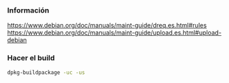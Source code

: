 ### Información
https://www.debian.org/doc/manuals/maint-guide/dreq.es.html#rules
https://www.debian.org/doc/manuals/maint-guide/upload.es.html#upload-debian

### Hacer el build
```bash
dpkg-buildpackage -uc -us
```

